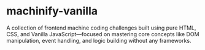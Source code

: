 # machinify-vanilla
A collection of frontend machine coding challenges built using pure HTML, CSS, and Vanilla JavaScript—focused on mastering core concepts like DOM manipulation, event handling, and logic building without any frameworks.
